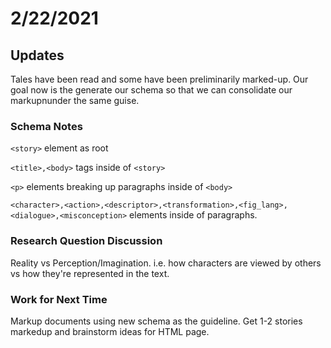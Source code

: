 # 2/22/2021

## Updates

Tales have been read and some have been preliminarily marked-up. Our goal now is the generate our schema so that we can consolidate our markupnunder the same guise.

### Schema Notes

`<story>` element as root

`<title>,<body>` tags inside of `<story>`

`<p>` elements breaking up paragraphs inside of `<body>`

`<character>,<action>,<descriptor>,<transformation>,<fig_lang>,<dialogue>,<misconception>` elements inside of paragraphs.

### Research Question Discussion

Reality vs Perception/Imagination. i.e. how characters are viewed by others vs how they're represented in the text.

### Work for Next Time

Markup documents using new schema as the guideline. Get 1-2 stories markedup and brainstorm ideas for HTML page.
